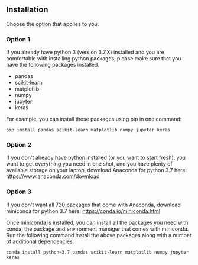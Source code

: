## Installation

Choose the option that applies to you.

### Option 1 
If you already have python 3 (version 3.7.X) installed and you are comfortable with installing python packages, please make sure that you have the following packages installed.
- pandas
- scikit-learn
- matplotlib
- numpy
- jupyter
- keras 

For example, you can install these packages using pip in one command: 

`pip install pandas scikit-learn matplotlib numpy jupyter keras`


### Option 2
If you don't already have python installed (or you want to start fresh), you want to get everything you need in one shot, and you have plenty of available storage on your laptop, download Anaconda for python 3.7
here: https://www.anaconda.com/download  

### Option 3 
If you don't want all 720 packages that come with Anaconda, download miniconda for python 3.7 here:  https://conda.io/miniconda.html  

Once miniconda is installed, you can install all the packages you need with conda, the package and environment manager that comes with miniconda. Run the following command install the above packages along with a number of additional dependencies:

`conda install python=3.7 pandas scikit-learn matplotlib numpy jupyter keras`

